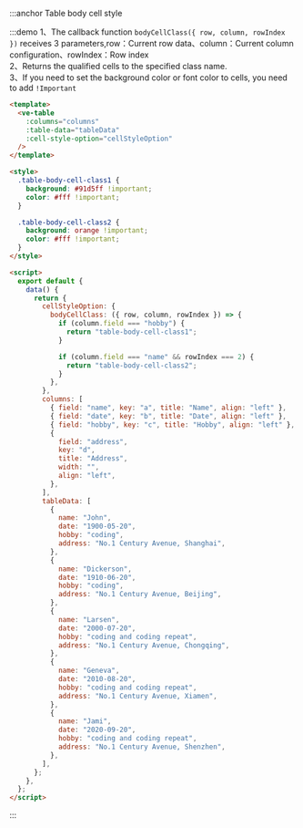 :::anchor Table body cell style

:::demo 1、The callback function `bodyCellClass({ row, column, rowIndex })` receives 3 parameters,row：Current row data、column：Current column configuration、rowIndex：Row index<br>2、Returns the qualified cells to the specified class name.<br>3、If you need to set the background color or font color to cells, you need to add `!Important`

```html
<template>
  <ve-table
    :columns="columns"
    :table-data="tableData"
    :cell-style-option="cellStyleOption"
  />
</template>

<style>
  .table-body-cell-class1 {
    background: #91d5ff !important;
    color: #fff !important;
  }

  .table-body-cell-class2 {
    background: orange !important;
    color: #fff !important;
  }
</style>

<script>
  export default {
    data() {
      return {
        cellStyleOption: {
          bodyCellClass: ({ row, column, rowIndex }) => {
            if (column.field === "hobby") {
              return "table-body-cell-class1";
            }

            if (column.field === "name" && rowIndex === 2) {
              return "table-body-cell-class2";
            }
          },
        },
        columns: [
          { field: "name", key: "a", title: "Name", align: "left" },
          { field: "date", key: "b", title: "Date", align: "left" },
          { field: "hobby", key: "c", title: "Hobby", align: "left" },
          {
            field: "address",
            key: "d",
            title: "Address",
            width: "",
            align: "left",
          },
        ],
        tableData: [
          {
            name: "John",
            date: "1900-05-20",
            hobby: "coding",
            address: "No.1 Century Avenue, Shanghai",
          },
          {
            name: "Dickerson",
            date: "1910-06-20",
            hobby: "coding",
            address: "No.1 Century Avenue, Beijing",
          },
          {
            name: "Larsen",
            date: "2000-07-20",
            hobby: "coding and coding repeat",
            address: "No.1 Century Avenue, Chongqing",
          },
          {
            name: "Geneva",
            date: "2010-08-20",
            hobby: "coding and coding repeat",
            address: "No.1 Century Avenue, Xiamen",
          },
          {
            name: "Jami",
            date: "2020-09-20",
            hobby: "coding and coding repeat",
            address: "No.1 Century Avenue, Shenzhen",
          },
        ],
      };
    },
  };
</script>
```

:::
